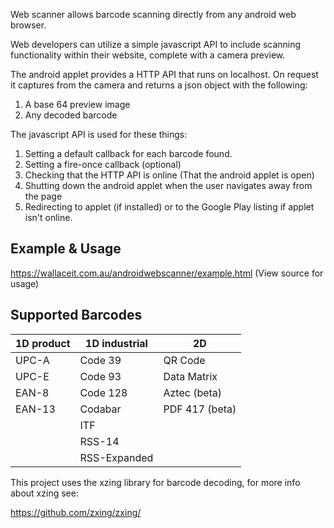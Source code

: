 Web scanner allows barcode scanning directly from any android web browser.

Web developers can utilize a simple javascript API to include scanning functionality within their website, complete with a camera preview.

The android applet provides a HTTP API that runs on localhost.
On request it captures from the camera and returns a json object with the following:

1. A base 64 preview image
2. Any decoded barcode

The javascript API is used for these things:

1. Setting a default callback for each barcode found.
2. Setting a fire-once callback (optional)
3. Checking that the HTTP API is online (That the android applet is open)
4. Shutting down the android applet when the user navigates away from the page
5. Redirecting to applet (if installed) or to the Google Play listing if applet isn't online.

## Example & Usage
https://wallaceit.com.au/androidwebscanner/example.html
(View source for usage)

## Supported Barcodes

| 1D product | 1D industrial | 2D
| ---------- | ------------- | --------------
| UPC-A      | Code 39       | QR Code
| UPC-E      | Code 93       | Data Matrix
| EAN-8      | Code 128      | Aztec (beta)
| EAN-13     | Codabar       | PDF 417 (beta)
|            | ITF           |
|            | RSS-14        |
|            | RSS-Expanded  |

This project uses the xzing library for barcode decoding, for more info about xzing see:

https://github.com/zxing/zxing/


